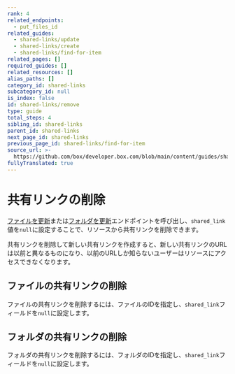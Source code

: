 ```yaml
---
rank: 4
related_endpoints:
  - put_files_id
related_guides:
  - shared-links/update
  - shared-links/create
  - shared-links/find-for-item
related_pages: []
required_guides: []
related_resources: []
alias_paths: []
category_id: shared-links
subcategory_id: null
is_index: false
id: shared-links/remove
type: guide
total_steps: 4
sibling_id: shared-links
parent_id: shared-links
next_page_id: shared-links
previous_page_id: shared-links/find-for-item
source_url: >-
  https://github.com/box/developer.box.com/blob/main/content/guides/shared-links/remove.md
fullyTranslated: true
---
```

# 共有リンクの削除

[ファイルを更新](endpoint://put_files_id)または[フォルダを更新](endpoint://put_folders_id)エンドポイントを呼び出し、`shared_link`値を`null`に設定することで、リソースから共有リンクを削除できます。

<Message type="warning">

共有リンクを削除して新しい共有リンクを作成すると、新しい共有リンクのURLは以前と異なるものになり、以前のURLしか知らないユーザーはリソースにアクセスできなくなります。

</Message>

## ファイルの共有リンクの削除

ファイルの共有リンクを削除するには、ファイルのIDを指定し、`shared_link`フィールドを`null`に設定します。

<Samples id="put_files_id_shared_link_remove">

</Samples>

## フォルダの共有リンクの削除

フォルダの共有リンクを削除するには、フォルダのIDを指定し、`shared_link`フィールドを`null`に設定します。

<Samples id="put_folders_id_shared_link_remove">

</Samples>
